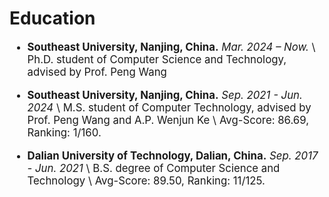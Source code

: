 # Education

<div class='paper-box-text' style="font-size: larger;" markdown="1">

- **Southeast University, Nanjing, China.** *Mar. 2024 – Now.* \\
  Ph.D. student of Computer Science and Technology, advised by Prof. Peng Wang

- **Southeast University, Nanjing, China.** *Sep. 2021 - Jun. 2024* \\
  M.S. student of Computer Technology, advised by Prof. Peng Wang and A.P. Wenjun Ke \\
  Avg-Score: 86.69, Ranking: 1/160.

- **Dalian University of Technology, Dalian, China.** *Sep. 2017 - Jun. 2021* \\
  B.S. degree of Computer Science and Technology \\
  Avg-Score: 89.50, Ranking: 11/125.

</div>
